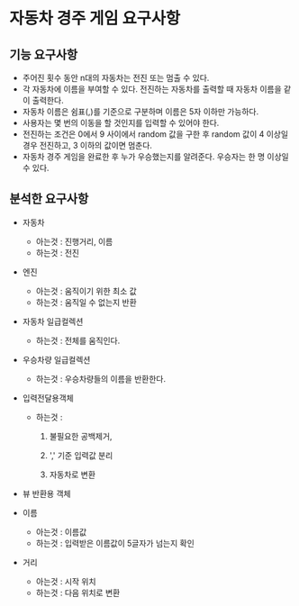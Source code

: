 # 자동차 경주 게임 요구사항

## 기능 요구사항

- 주어진 횟수 동안 n대의 자동차는 전진 또는 멈출 수 있다.
- 각 자동차에 이름을 부여할 수 있다. 전진하는 자동차를 출력할 때 자동차 이름을 같이 출력한다.
- 자동차 이름은 쉼표(,)를 기준으로 구분하며 이름은 5자 이하만 가능하다.
- 사용자는 몇 번의 이동을 할 것인지를 입력할 수 있어야 한다.
- 전진하는 조건은 0에서 9 사이에서 random 값을 구한 후 random 값이 4 이상일 경우 전진하고, 3 이하의 값이면 멈춘다.
- 자동차 경주 게임을 완료한 후 누가 우승했는지를 알려준다. 우승자는 한 명 이상일 수 있다.



## 분석한 요구사항

- 자동차
  - 아는것 : 진행거리, 이름
  - 하는것 : 전진
  
- 엔진

  - 아는것 : 움직이기 위한 최소 값
  - 하는것 : 움직일 수 없는지 반환

- 자동차 일급컬렉션

  - 하는것 : 전체를 움직인다.

- 우승차량 일급컬렉션

  - 하는것 : 우승차량들의 이름을 반환한다.

- 입력전달용객체
  
  - 하는것 : 
  
    1. 불필요한 공백제거,
  
    2. ',' 기준 입력값 분리
    3.  자동차로 변환
  
- 뷰 반환용 객체

- 이름
  - 아는것 : 이름값
  - 하는것 : 입력받은 이름값이 5글자가 넘는지 확인
  
- 거리

  - 아는것 : 시작 위치
  - 하는것 : 다음 위치로 변환

